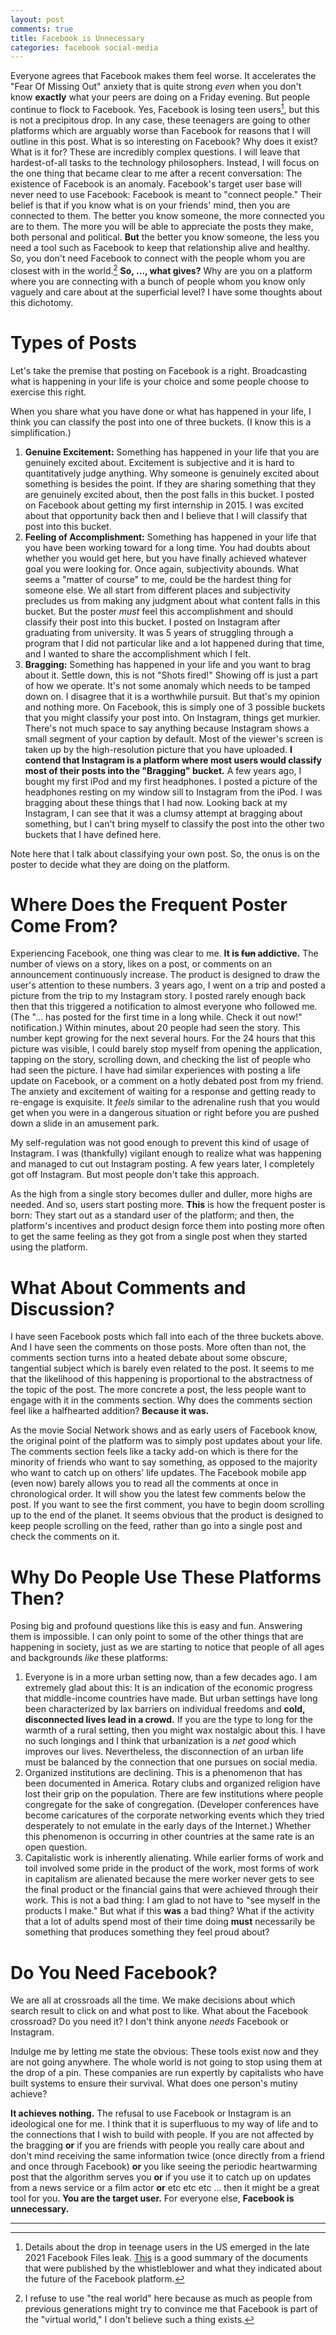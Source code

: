 ```yaml
---
layout: post
comments: true
title: Facebook is Unnecessary
categories: facebook social-media
---
```


Everyone agrees that Facebook makes them feel worse. It accelerates the "Fear Of Missing Out"
anxiety that is quite strong _even_ when you don't know **exactly** what your peers are doing on a
Friday evening. But people continue to flock to Facebook. Yes, Facebook is losing teen users[^1],
but this is not a precipitous drop. In any case, these teenagers are going to other platforms which
are arguably worse than Facebook for reasons that I will outline in this post. What is so
interesting on Facebook? Why does it exist? What is it for?  These are incredibly complex questions.
I will leave that hardest-of-all tasks to the technology philosophers. Instead, I will focus on the
one thing that became clear to me after a recent conversation: The existence of Facebook is an
anomaly. Facebook's target user base will never need to use Facebook: Facebook is meant to "connect
people." Their belief is that if you know what is on your friends' mind, then you are connected to
them. The better you know someone, the more connected you are to them. The more you will be able to
appreciate the posts they make, both personal and political. **But** the better you know someone, the
less you need a tool such as Facebook to keep that relationship alive and healthy. So, you don't
need Facebook to connect with the people whom you are closest with in the world.[^2] **So, &#x2026;,
what gives?** Why are you on a platform where you are connecting with a bunch of people whom you know
only vaguely and care about at the superficial level? I have some thoughts about this dichotomy.

<!--more-->


# Types of Posts

Let's take the premise that posting on Facebook is a right. Broadcasting what is happening in your
life is your choice and some people choose to exercise this right.

When you share what you have done or what has happened in your life, I think you can classify the
post into one of three buckets. (I know this is a simplification.)

1.  **Genuine Excitement:** Something has happened in your life that you are genuinely excited
    about. Excitement is subjective and it is hard to quantitatively judge anything. Why someone is
    genuinely excited about something is besides the point. If they are sharing something that they
    are genuinely excited about, then the post falls in this bucket. I posted on Facebook about
    getting my first internship in 2015. I was excited about that opportunity back then and I believe
    that I will classify that post into this bucket.
2.  **Feeling of Accomplishment:** Something has happened in your life that you have been working
    toward for a long time. You had doubts about whether you would get here, but you have finally
    achieved whatever goal you were looking for. Once again, subjectivity abounds. What seems a
    "matter of course" to me, could be the hardest thing for someone else. We all start from
    different places and subjectivity precludes us from making any judgment about what content falls
    in this bucket. But the poster _must_ feel this accomplishment and should classify their post
    into this bucket. I posted on Instagram after graduating from university. It was 5 years of
    struggling through a program that I did not particular like and a lot happened during that time,
    and I wanted to share the accomplishment which I felt.
3.  **Bragging:** Something has happened in your life and you want to brag about it. Settle down,
    this is not "Shots fired!" Showing off is just a part of how we operate. It's not some anomaly
    which needs to be tamped down on. I disagree that it is a worthwhile pursuit. But that's my
    opinion and nothing more. On Facebook, this is simply one of 3 possible buckets that you might
    classify your post into. On Instagram, things get murkier. There's not much space to say anything
    because Instagram shows a small segment of your caption by default.  Most of the viewer's screen
    is taken up by the high-resolution picture that you have uploaded. **I contend that Instagram is a
    platform where most users would classify most of their posts into the "Bragging" bucket.** A few
    years ago, I bought my first iPod and my first headphones. I posted a picture of the headphones
    resting on my window sill to Instagram from the iPod. I was bragging about these things that I
    had now. Looking back at my Instagram, I can see that it was a clumsy attempt at bragging about
    something, but I can't bring myself to classify the post into the other two buckets that I have
    defined here.

Note here that I talk about classifying your own post. So, the onus is on the poster to decide what
they are doing on the platform.


# Where Does the Frequent Poster Come From?

Experiencing Facebook, one thing was clear to me. **It is ~~fun~~ addictive.** The number of views on a
story, likes on a post, or comments on an announcement continuously increase. The product is
designed to draw the user's attention to these numbers. 3 years ago, I went on a trip and posted a
picture from the trip to my Instagram story. I posted rarely enough back then that this triggered a
notification to almost everyone who followed me. (The "&#x2026; has posted for the first time in a long
while. Check it out now!" notification.) Within minutes, about 20 people had seen the story. This
number kept growing for the next several hours. For the 24 hours that this picture was visible, I
could barely stop myself from opening the application, tapping on the story, scrolling down, and
checking the list of people who had seen the picture. I have had similar experiences with posting a
life update on Facebook, or a comment on a hotly debated post from my friend. The anxiety and
excitement of waiting for a response and getting ready to re-engage is exquisite. It _feels_ similar
to the adrenaline rush that you would get when you were in a dangerous situation or right before you
are pushed down a slide in an amusement park.

My self-regulation was not good enough to prevent this kind of usage of Instagram. I was
(thankfully) vigilant enough to realize what was happening and managed to cut out Instagram
posting. A few years later, I completely got off Instagram. But most people don't take this
approach.

As the high from a single story becomes duller and duller, more highs are needed. And so, users
start posting more. **This** is how the frequent poster is born: They start out as a standard user of
the platform; and then, the platform's incentives and product design force them into posting more
often to get the same feeling as they got from a single post when they started using the platform.


# What About Comments and Discussion?

I have seen Facebook posts which fall into each of the three buckets above. And I have seen the
comments on those posts. More often than not, the comments section turns into a heated debate about
some obscure, tangential subject which is barely even related to the post. It seems to me that the
likelihood of this happening is proportional to the abstractness of the topic of the post. The more
concrete a post, the less people want to engage with it in the comments section. Why does the
comments section feel like a halfhearted addition? **Because it was.**

As the movie Social Network shows and as early users of Facebook know, the original point of the
platform was to simply post updates about your life. The comments section feels like a tacky add-on
which is there for the minority of friends who want to say something, as opposed to the majority who
want to catch up on others' life updates. The Facebook mobile app (even now) barely allows you to
read all the comments at once in chronological order. It will show you the latest few comments below
the post. If you want to see the first comment, you have to begin doom scrolling up to the end of
the planet. It seems obvious that the product is designed to keep people scrolling on the feed,
rather than go into a single post and check the comments on it.


# Why Do People Use These Platforms Then?

Posing big and profound questions like this is easy and fun. Answering them is impossible. I can
only point to some of the other things that are happening in society, just as we are starting to
notice that people of all ages and backgrounds _like_ these platforms:

1.  Everyone is in a more urban setting now, than a few decades ago. I am extremely glad about this:
    It is an indication of the economic progress that middle-income countries have made. But urban
    settings have long been characterized by lax barriers on individual freedoms and **cold,
    disconnected lives lead in a crowd.** If you are the type to long for the warmth of a rural
    setting, then you might wax nostalgic about this. I have no such longings and I think that
    urbanization is a _net good_ which improves our lives. Nevertheless, the disconnection of an
    urban life must be balanced by the connection that one pursues on social media.
2.  Organized institutions are declining. This is a phenomenon that has been documented in
    America. Rotary clubs and organized religion have lost their grip on the population. There are
    few institutions where people congregate for the sake of congregation. (Developer conferences have
    become caricatures of the corporate networking events which they tried desperately to not emulate
    in the early days of the Internet.) Whether this phenomenon is occurring in other countries at
    the same rate is an open question.
3.  Capitalistic work is inherently alienating. While earlier forms of work and toil involved
    some pride in the product of the work, most forms of work in capitalism are alienated because the
    mere worker never gets to see the final product or the financial gains that were achieved through
    their work. This is not a bad thing: I am glad to not have to "see myself in the products I
    make." But what if this **was** a bad thing? What if the activity that a lot of adults spend most
    of their time doing **must** necessarily be something that produces something they feel proud
    about?


# Do You Need Facebook?

We are all at crossroads all the time. We make decisions about which search result to click on and
what post to like. What about the Facebook crossroad? Do you need it? I don't think anyone _needs_
Facebook or Instagram.

Indulge me by letting me state the obvious: These tools exist now and they are not going
anywhere. The whole world is not going to stop using them at the drop of a pin. These companies are
run expertly by capitalists who have built systems to ensure their survival. What does one person's
mutiny achieve?

**It achieves nothing.** The refusal to use Facebook or Instagram is an ideological one for me. I
think that it is superfluous to my way of life and to the connections that I wish to build with
people. If you are not affected by the bragging **or** if you are friends with people you really care
about and don't mind receiving the same information twice (once directly from a friend and once
through Facebook) **or** you like seeing the periodic heartwarming post that the algorithm serves you
**or** if you use it to catch up on updates from a news service or a film actor **or** etc etc etc
&#x2026; then it might be a great tool for you. **You are the target user.** For everyone else, **Facebook
is unnecessary.**

---

[^1]: Details about the drop in teenage users in the US emerged in the late 2021 Facebook Files leak. [This](https://web.archive.org/web/20220426064316/https://www.bloomberg.com/news/articles/2021-10-25/facebook-files-show-growth-struggles-as-young-users-in-u-s-decline) is a good summary of the documents that were published by the whistleblower and what they indicated about the future of the Facebook platform.
[^2]: I refuse to use "the real world" here because as much as people from previous generations might try to convince me that Facebook is part of the "virtual world," I don't believe such a thing exists.
